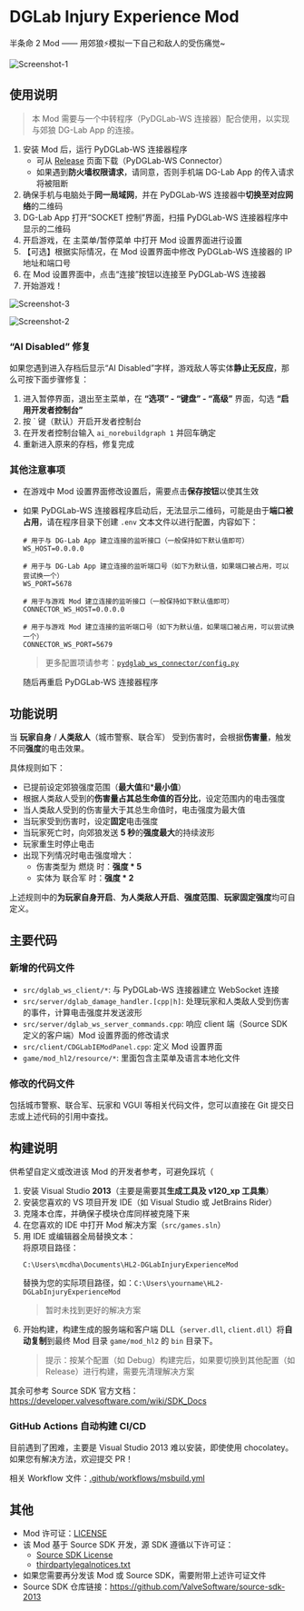 # DGLab Injury Experience Mod

半条命 2 Mod —— 用郊狼⚡模拟一下自己和敌人的受伤痛觉~

![Screenshot-1](imgs/screenshot-1.jpg)

## 使用说明

> 本 Mod 需要与一个中转程序（PyDGLab-WS 连接器）配合使用，以实现与郊狼 DG-Lab App 的连接。

1. 安装 Mod 后，运行 PyDGLab-WS 连接器程序
    - 可从 [Release](https://github.com/Ljzd-PRO/HL2-DGLabInjuryExperienceMod/releases) 页面下载（PyDGLab-WS Connector）
    - 如果遇到**防火墙权限请求**，请同意，否则手机端 DG-Lab App 的传入请求将被阻断
2. 确保手机与电脑处于**同一局域网**，并在 PyDGLab-WS 连接器中**切换至对应网络**的二维码
3. DG-Lab App 打开“SOCKET 控制”界面，扫描 PyDGLab-WS 连接器程序中显示的二维码
4. 开启游戏，在 主菜单/暂停菜单 中打开 Mod 设置界面进行设置
5. 【可选】根据实际情况，在 Mod 设置界面中修改 PyDGLab-WS 连接器的 IP 地址和端口号
6. 在 Mod 设置界面中，点击“连接”按钮以连接至 PyDGLab-WS 连接器
7. 开始游戏！

![Screenshot-3](imgs/screenshot-3.jpg)

![Screenshot-2](imgs/screenshot-2.jpg)

### “AI Disabled” 修复

如果您遇到进入存档后显示“AI Disabled”字样，游戏敌人等实体**静止无反应**，那么可按下面步骤修复：

1. 进入暂停界面，退出至主菜单，在 **“选项” - “键盘” - “高级”** 界面，勾选 **“启用开发者控制台”**
2. 按 ` 键（默认）开启开发者控制台
3. 在开发者控制台输入 `ai_norebuildgraph 1` 并回车确定
4. 重新进入原来的存档，修复完成

### 其他注意事项

- 在游戏中 Mod 设置界面修改设置后，需要点击**保存按钮**以使其生效
- 如果 PyDGLab-WS 连接器程序启动后，无法显示二维码，可能是由于**端口被占用**，请在程序目录下创建 `.env` 文本文件以进行配置，内容如下：
    ```dotenv
    # 用于与 DG-Lab App 建立连接的监听接口（一般保持如下默认值即可）
    WS_HOST=0.0.0.0

    # 用于与 DG-Lab App 建立连接的监听端口号（如下为默认值，如果端口被占用，可以尝试换一个）
    WS_PORT=5678

    # 用于与游戏 Mod 建立连接的监听接口（一般保持如下默认值即可）
    CONNECTOR_WS_HOST=0.0.0.0

    # 用于与游戏 Mod 建立连接的监听端口号（如下为默认值，如果端口被占用，可以尝试换一个）
    CONNECTOR_WS_PORT=5679
    ```
    > 更多配置项请参考：[`pydglab_ws_connector/config.py`](pydglab_ws_connector/config.py)

    随后再重启 PyDGLab-WS 连接器程序

## 功能说明

当 **玩家自身** / **人类敌人**（城市警察、联合军） 受到伤害时，会根据**伤害量**，触发不同**强度**的电击效果。

具体规则如下：
- 已提前设定郊狼强度范围（**最大值**和***最小值**）
- 根据人类敌人受到的**伤害量占其总生命值的百分比**，设定范围内的电击强度
- 当人类敌人受到的伤害量大于其总生命值时，电击强度为最大值
- 当玩家受到伤害时，设定**固定**电击强度
- 当玩家死亡时，向郊狼发送 **5 秒**的**强度最大**的持续波形
- 玩家重生时停止电击
- 出现下列情况时电击强度增大：
    - 伤害类型为 燃烧 时：**强度 * 5**
    - 实体为 联合军 时：**强度 * 2**

上述规则中的**为玩家自身开启**、**为人类敌人开启**、**强度范围**、**玩家固定强度**均可自定义。

## 主要代码

### 新增的代码文件

- `src/dglab_ws_client/*`: 与 PyDGLab-WS 连接器建立 WebSocket 连接
- `src/server/dglab_damage_handler.[cpp|h]`: 处理玩家和人类敌人受到伤害的事件，计算电击强度并发送波形
- `src/server/dglab_ws_server_commands.cpp`: 响应 client 端（Source SDK 定义的客户端）Mod 设置界面的修改请求
- `src/client/CDGLabIEModPanel.cpp`: 定义 Mod 设置界面
- `game/mod_hl2/resource/*`: 里面包含主菜单及语言本地化文件

### 修改的代码文件

包括城市警察、联合军、玩家和 VGUI 等相关代码文件，您可以直接在 Git 提交日志或上述代码的引用中查找。

## 构建说明

供希望自定义或改进该 Mod 的开发者参考，可避免踩坑（

1. 安装 Visual Studio **2013**（主要是需要其**生成工具及 v120_xp 工具集**）
2. 安装您喜欢的 VS 项目开发 IDE（如 Visual Studio 或 JetBrains Rider）
3. 克隆本仓库，并确保子模块仓库同样被克隆下来
4. 在您喜欢的 IDE 中打开 Mod 解决方案（`src/games.sln`）
5. 用 IDE 或编辑器全局替换文本： \
    将原项目路径：
    ```
    C:\Users\mcdha\Documents\HL2-DGLabInjuryExperienceMod
    ```
    替换为您的实际项目路径，如：`C:\Users\yourname\HL2-DGLabInjuryExperienceMod`
    > 暂时未找到更好的解决方案
6. 开始构建，构建生成的服务端和客户端 DLL（`server.dll`, `client.dll`）将**自动复制**到最终 Mod 目录 `game/mod_hl2` 的 `bin` 目录下。
    > 提示：按某个配置（如 Debug）构建完后，如果要切换到其他配置（如 Release）进行构建，需要先清理解决方案

其余可参考 Source SDK 官方文档：https://developer.valvesoftware.com/wiki/SDK_Docs


### GitHub Actions 自动构建 CI/CD

目前遇到了困难，主要是 Visual Studio 2013 难以安装，即使使用 chocolatey。如果您有解决方法，欢迎提交 PR！

相关 Workflow 文件：[.github/workflows/msbuild.yml](.github/workflows/msbuild.yml)

## 其他

- Mod 许可证：[LICENSE](LICENSE)
- 该 Mod 基于 Source SDK 开发，源 SDK 遵循以下许可证：
    - [Source SDK License](LICENSE_SOURCE_SDK)
    - [thirdpartylegalnotices.txt](thirdpartylegalnotices.txt)
- 如果您需要再分发该 Mod 或 Source SDK，需要附带上述许可证文件
- Source SDK 仓库链接：https://github.com/ValveSoftware/source-sdk-2013
